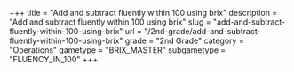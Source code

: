 +++
title = "Add and subtract fluently within 100 using brix"
description = "Add and subtract fluently within 100 using brix"
slug = "add-and-subtract-fluently-within-100-using-brix"
url = "/2nd-grade/add-and-subtract-fluently-within-100-using-brix"
grade = "2nd Grade"
category = "Operations"
gametype = "BRIX_MASTER"
subgametype = "FLUENCY_IN_100"
+++